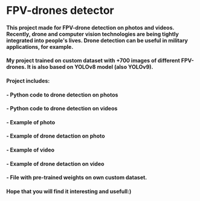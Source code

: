 # FPV-drones detector 
#### This project made for FPV-drone detection on photos and videos. Recently, drone and computer vision technologies are being tightly integrated into people's lives. Drone detection can be useful in military applications, for example.
#### My project trained on custom dataset with +700 images of different FPV-drones. It is also based on YOLOv8 model (also YOLOv9). 
#### Project includes:
#### - Python code to drone detection on photos
#### - Python code to drone detection on videos
#### - Example of photo
#### - Example of drone detaction on photo
#### - Example of video
#### - Example of drone detaction on video
#### - File with pre-trained weights on own custom dataset.
#### Hope that you will find it interesting and usefull:)
